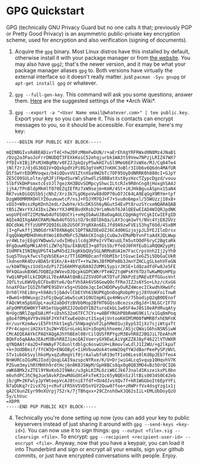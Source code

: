 # GPG Quickstart
GPG (technically GNU Privacy Guard but no one calls it that; previously PGP or Pretty Good Privacy) is an asymmetric public-private key encryption scheme, used for encryption and also verification (signing of documents).

1. Acquire the `gpg` binary. Most Linux distros have this installed by default, otherwise install it with your package manager or from [the website](https://gnupg.org/download/). You may also have `gpg2`; that's the newer version, and it may be what your package manager aliases `gpg` to. Both versions have virtually the external interface so it doesn't really matter. just `pacman -Syu gnupg` or `apt-get install gpg` or whatever.

2. `gpg --full-gen-key`. This command will ask you some questions; answer them. [Here](https://wiki.archlinux.org/title/GnuPG#Create_a_key_pair) are the suggested settings of the \*Arch Wiki\*.

3. `gpg --export -a "<User Name email@whatever.com>" | tee public.key`. Export your key so you can share it. This is contacts can encrypt messages to you, so it should be accessible. For example, here's my key:
```
-----BEGIN PGP PUBLIC KEY BLOCK-----

mQINBGIvsR4BEADivrT4C+hw2DFzM8mFwDUN/r+aErEhXgYRFRWxd0N8Mz4JNaB1
/Dzg2a3PaoJoFrrDNUDQT3FEXkKoiC52ehqjurbk1WA3tS9Vew7NPzjLRIZ47WX7
PfDIvXIBjIPsMJHBqRN/v0FZJJpkQzyP5wkHI7uSl9MeU6EPJsWXe/MJ/Cq04Te4
jNlf2rJ/djdG36Q1V+QQxkpdYzPi0G3gtVeMJ7nKHC3oBlr3IUb6v6Q6dn4MAfUR
QSfSwYrEDOMVoqwz/b4iQQuvVU1ZtnXGa9W2bTc7OF95UyDdNRRK0h880cI+GJpY
ZE5CO9SULolte/gRJFjFHpdSurWlyShwdlzS8BBatXst0yzHzcTZypcDgzd/vouu
5lbfVkDHPsmxtcEsVJl7gezXH3BUvSOMpcyShwcILtcRJx9R0nCng8jHoxghSA4J
jjh4/TPnBldpMkHlT070EZqIEfRz7xW9sejm+KmR/4St+iKJHkBgusASpnx1SaN4
RK7vukDiGQSSbSjcNh2/Xrz3k7LgO6poVw88dOP70uO7JC64LA9EqGgX9RYm+tpf
DzgW00MRMXOHlYZ6uumuwtcP/nsJ+FDJYM7QJ+F7+Svu0n6mpxl/55WUzzj10x8+
vEU3+W9sszRpKOnh2edLr2wbYe/kScDKSSh6yNGut54EvPt8ruzSYcxeNQARAQAB
tB5iZWxrYXJ4IDxiZWxrYXJ4MEBvdXRsb29rLmNvbT6JAlQEEwEIAD4WIQRJpdNK
wopUFEn0T2IMzNwb4UfGSQUCYi+xHgIbAwUJBaOagAULCQgHAgYVCgkICwIEFgID
AQIeAQIXgAAKCRAMzNwb4UfGSSitD/9c8DlDkQa/LAY3cqm1wYt/NVc4YjE82UVz
8DCdkWLfYfzUUPP2Q9I6LUb2U5OF3YqRXAn6ELJfd9A9zwFVEi53hgT6Od/45xBM
jI+gFwkffj3N0GdrYAT0XNAq6ClQPTNAZOEeDZJ6C4d0KGzjojpJLDYEJIloDrsx
FqqQkWpMDHdhHs0tWo189xMbFc52NAkCKInqbjCuQwJvEMaMbYvnFtaAdXJQLWwp
yr4WLtojEEgGYWDwwS/udvIH6yilcdg3RPe2rVTWzuULTm5utOOdF6ryC2BgtaRk
0FgQuwHOpMKiAh9liZW7q7Qa/EkBUQI3+q8TUs5b/PfeOJ0FHfEuDiaRQQW2ypMj
IUdMFkI5NINgUPGT41wM45d2JkgKkbQUy5GLNRMo8UA1m7FacCrpsVnh2Ij2yYh0
SuqSTUuykfwcsTqVbSEKa+z/TT16DM8DcanfYObMIbr1tGswcIeGZ5i5DbGaCUkR
lkdnenRK4Dzv8DA5r81Kn/A+4bYT++YwJWsJBfMOPm8b3JmnYZHCLgSLkehVFeGN
u/kbWTNgsz1Ud1ndzPi7ZS66KMYqUOA92ZUMMi5ypirJKSE+1dQzadfdFw8Je5FE
9FkQGaukBXWG7OQBIp3WVevDJQcpkGDPCWKrPTeW2ZtqWPsKY6TDzTwKwMQsHPEp
YwQiNPp0lLkCDQRiL7EeARAAtQmBi2ZSVdOFoKTDTuFJNkPzEiMAEvEPfGGusVnt
JQfLtvLKWVQyECFbxBVte6/QofVh5Ak6VS6GewQ0cfFReJIZJs6YSo+Lhz/cXxG6
hnaXFOarIG5ZhfWPE9SDVrx5g+USQdeJqcIeCHDOPwyOuRZ4WcecICkwdhXHwUfc
Orh0lYhEi8ny+h9A8cSjbAdvlCbEtVh61NUPKgbnOogRobpMrpjJ8YUoKFoiTnwR
+BwmS+80Wuxgc2sFGjQwgCa6w5cuK1G9UImpKLqv4HWsuY/75bodipQ2qB0DEnof
FAQcWtm5pbXUpL+auX2abDdYzBVbbMop2BfHT6GQssBcezsxzBgJd+lNLGCrIF7U
aFpOMPUDW0KYT4RSetUpg8RZJ2OoDdYIBZturoEkbL1w0SF4wJ8S18eAPdRuqAty
N+UgcNRlZqpEUAiMf+iDshS32o6TFC7CYs+w8BFYRGhP8bReWG9Kil/x1Gq8mPoq
g8o4f0Mq4VY9vX68FJYXf4TxwEeUdnzt1Sxg4jVntooKHIMlM00fWMRBfxhENFnK
mr/uurKzmAwviE5Fhthkt1eg5/ShWpagVxF2LphMmO1uj8ypS3IjXz7sjiWtgxTt
FPr4capnciH2Xst3u2W+VEGroLokLkU+iOopHihhoemc/ASjcQWaiG6hsNSNSiwW
CMcAEQEAAYkCPAQYAQgAJhYhBEml00rCilQUSfRPYgzM3BvhR8ZJBQJiL7EeAhsM
BQkFo5qAAAoJEAzM3BvhR8ZJimcQAIVoeryGX9EwLAiVgKZZ8JAyF4622lVTUWXR
qYNQAAtr4a2D+FmWAyF7Cdunltdblgc6oswUiH+LBmovlwLdlJ1I2WU/+g2lkpaT
+k+3UdDBeif/ffCW3Q+ENGOByC+IiHVbuwOok4temW2OqfYWJdBarPeePySPzWVL
STv1ubGkSvylhkoMyxqZuRmgVif0jrAalwbfoR19oTF1o06Les0lKd8pJEb7feo4
NnWURCoIGoMGJIodjQoqLGAI9azspcNYRxe/K/U+DrjwiG4Lcq5vqvp1OHqvhV7K
PZGum3myihRtMHhh9rdtHcj6n0K0JSWpM/GpH8BCs8qxOg0Q83MO4vBz5OrQCIQ6
oWK6BMk2xZTEl9YNxKob2I9WAc/u3gkLKIRL6ziW6CJk67Jnald1KszeikxPL0bn
m6vhdPCJhC9gJue5AvkPZewMdGdXCeFxTeK31c65yNQEnSzJltBis003450C4Zeb
jb/gM+2KFwlyJpYWteepVcAJ8tniE7fdf+OU4dJvsXQv7f+kR1WGGboIt6EpYYFi
N7aDUKq7r2ivX7Gj+cRvFiFR5hV5VD5nYGY2Quw07foe+zRWPrfVx4dsgYzg1x1j
gA2C6unZEyr99oXUrpj752rk/7jTBhqvx+29CZnshOwXJQ62sIiL+EMLUbDoyQzU
5y/LhVuc
=XDPR
-----END PGP PUBLIC KEY BLOCK-----
```

4. Technically you're done setting up now (you can add your key to public keyservers instead of just sharing it around with `gpg --send-keys <key-id>`). You can now use it to sign things: `gpg --output <file>.sig --clearsign <file>`. To encrypt: `gpg --recipient <recipient-user-id> --encrypt <file>`. Anyway, now that you have a keypair, you can load it into Thunderbird and sign or encrypt all your emails, sign your github commits, or just have encrypted conversations with people. Enjoy. 
